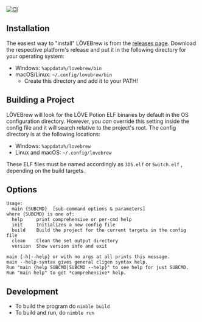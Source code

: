[![CI](https://github.com/lovebrew/lovebrew/actions/workflows/CI.yml/badge.svg)](https://github.com/lovebrew/lovebrew/actions/workflows/CI.yml)

## Installation

The easiest way to "install" LÖVEBrew is from the [releases page](https://github.com/TurtleP/lovebrew/releases). Download the respective platform's release and put it in the following directory for your operating system:

* Windows: `%appdata%/lovebrew/bin`
* macOS/Linux: `~/.config/lovebrew/bin`
  + Create this directory and add it to your PATH!

## Building a Project

LÖVEBrew will look for the LÖVE Potion ELF binaries by default in the OS configuration directory. However, you *can* override this setting inside the config file and it will search relative to the project's root. The config directory is at the following locations:

* Windows: `%appdata%/lovebrew`
* Linux and macOS: `~/.config/lovebrew`

These ELF files must be named accordingly as `3DS.elf` or `Switch.elf` , depending on the build targets.

## Options

```
Usage:
  main {SUBCMD}  [sub-command options & parameters]
where {SUBCMD} is one of:
  help     print comprehensive or per-cmd help
  init     Initializes a new config file
  build    Build the project for the current targets in the config file
  clean    Clean the set output directory
  version  Show version info and exit

main {-h|--help} or with no args at all prints this message.
main --help-syntax gives general cligen syntax help.
Run "main {help SUBCMD|SUBCMD --help}" to see help for just SUBCMD.
Run "main help" to get *comprehensive* help.
```

## Development

- To build the program do `nimble build`
- To build and run, do `nimble run`
